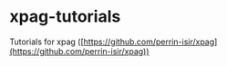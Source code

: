 # xpag-tutorials
Tutorials for xpag ([https://github.com/perrin-isir/xpag](https://github.com/perrin-isir/xpag))
